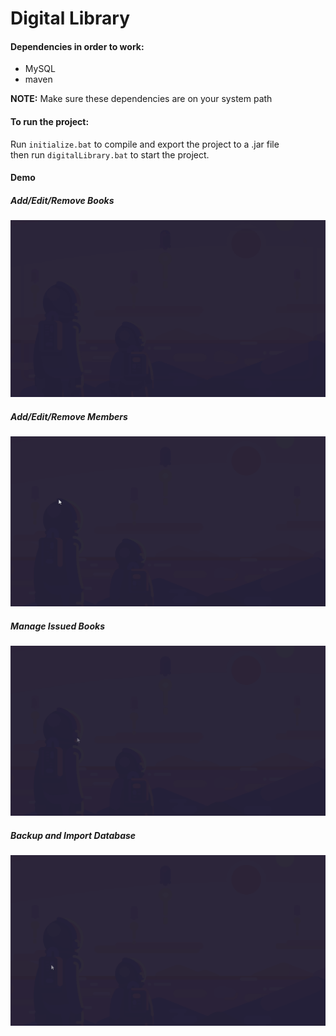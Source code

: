 
# Digital Library

#### Dependencies in order to work:
 
- MySQL
- maven

**NOTE:** Make sure these dependencies are on your system path

#### To run the project:

Run `initialize.bat` to compile and export the project to a .jar file  
then run `digitalLibrary.bat` to start the project.

#### Demo

##### Add/Edit/Remove Books

![Books](https://github.com/dkeithdj/digitallib/blob/main/demo/demoDigitalLibrary_Books.gif)

##### Add/Edit/Remove Members

![Members](https://github.com/dkeithdj/digitallib/blob/main/demo/demoDigitalLibrary_Members.gif)

##### Manage Issued Books

![IssuedBooks](https://github.com/dkeithdj/digitallib/blob/main/demo/demoDigitalLibrary_IssueBooks.gif)

##### Backup and Import Database

![BackupAndImport](https://github.com/dkeithdj/digitallib/blob/main/demo/demoDigitalLibrary_BackupAndImport.gif)
